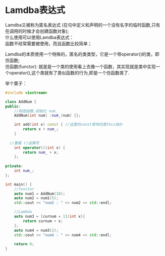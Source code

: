 # Lamdba表达式

Lamdba又被称为匿名表达式 (在句中定义和声明的一个没有名字的临时函数,只有在调用的时候才会创建函数对象);  
什么使用可以使用Lamdba表达式：  
函数不经常需要被使用，而且函数比较简单；  

Lamdba的本质使用一个特殊的，匿名的类类型，它是一个带operator()的类，即仿函数;  
仿函数(functor): 就是是一个类的使用看上去像一个函数，其实现就是类中实现一个operator(),这个类就有了类似函数的行为,即是一个仿函数类了.

举个栗子：
```c++
#include <iostream>

class AddNum {
public:
	//构造函数,初始化 num_
	AddNum(int num) :num_(num) {};

	int add(int x) const { //这里的const修饰的是this指针
		return x + num_;
	}
  
  //重载 ()运算符
	int operator()(int x) {
		return num_ + x;
	};
	
private:
	int num_;
};

int main() {
	//functor
	auto num1 = AddNum(10);
	auto num2 = num1(5);
	std::cout << "num2 : " << num2 << std::endl;

	//Lambda
	auto num3 = [curnum = 1](int x){
		return curnum + x;
	};
	auto num4 = num3(2);
	std::cout << "num4 : " << num4 << std::endl;
  
	return 0;
}
```
